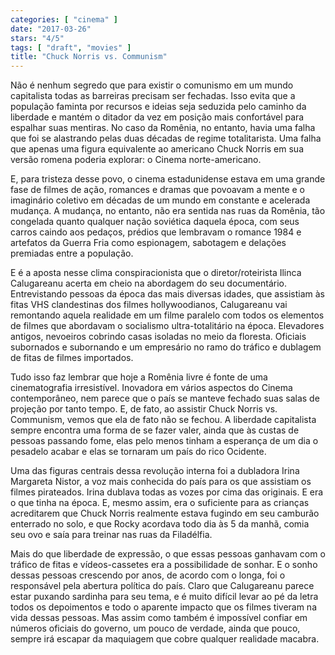 ```yaml
---
categories: [ "cinema" ]
date: "2017-03-26"
stars: "4/5"
tags: [ "draft", "movies" ]
title: "Chuck Norris vs. Communism"
---
```

Não é nenhum segredo que para existir o comunismo em um mundo
capitalista todas as barreiras precisam ser fechadas. Isso evita que a
população faminta por recursos e ideias seja seduzida pelo caminho da
liberdade e mantém o ditador da vez em posição mais confortável para
espalhar suas mentiras. No caso da Romênia, no entanto, havia uma falha
que foi se alastrando pelas duas décadas de regime totalitarista. Uma
falha que apenas uma figura equivalente ao americano Chuck Norris em
sua versão romena poderia explorar: o Cinema norte-americano.

E, para tristeza desse povo, o cinema estadunidense estava em uma grande
fase de filmes de ação, romances e dramas que povoavam a mente e o
imaginário coletivo em décadas de um mundo em constante e acelerada
mudança. A mudança, no entanto, não era sentida nas ruas da Romênia,
tão congelada quanto qualquer nação soviética daquela época,
com seus carros caindo aos pedaços, prédios que lembravam o romance
1984 e artefatos da Guerra Fria como espionagem, sabotagem e delações
premiadas entre a população.

E é a aposta nesse clima conspiracionista que o diretor/roteirista
Ilinca Calugareanu acerta em cheio na abordagem do seu
documentário. Entrevistando pessoas da época das mais diversas idades,
que assistiam às fitas VHS clandestinas dos filmes hollywoodianos,
Calugareanu vai remontando aquela realidade em um filme paralelo com todos
os elementos de filmes que abordavam o socialismo ultra-totalitário na
época. Elevadores antigos, nevoeiros cobrindo casas isoladas no meio
da floresta. Oficiais subornados e subornando e um empresário no ramo
do tráfico e dublagem de fitas de filmes importados.

Tudo isso faz lembrar que hoje a Romênia livre é fonte de uma
cinematografia irresistível. Inovadora em vários aspectos do Cinema
contemporâneo, nem parece que o país se manteve fechado suas salas
de projeção por tanto tempo. E, de fato, ao assistir Chuck Norris
vs. Communism, vemos que ela de fato não se fechou. A liberdade
capitalista sempre encontra uma forma de se fazer valer, ainda que às
custas de pessoas passando fome, elas pelo menos tinham a esperança de
um dia o pesadelo acabar e elas se tornaram um país do rico Ocidente.

Uma das figuras centrais dessa revolução interna foi a dubladora Irina
Margareta Nistor, a voz mais conhecida do país para os que assistiam os
filmes pirateados. Irina dublava todas as vozes por cima das originais. E
era o que tinha na época. E, mesmo assim, era o suficiente para as
crianças acreditarem que Chuck Norris realmente estava fugindo em seu
camburão enterrado no solo, e que Rocky acordava todo dia às 5 da
manhã, comia seu ovo e saía para treinar nas ruas da Filadélfia.

Mais do que liberdade de expressão, o que essas pessoas ganhavam com o
tráfico de fitas e vídeos-cassetes era a possibilidade de sonhar. E
o sonho dessas pessoas crescendo por anos, de acordo com o longa, foi
o responsável pela abertura política do país. Claro que Calugareanu
parece estar puxando sardinha para seu tema, e é muito difícil levar ao
pé da letra todos os depoimentos e todo o aparente impacto que os filmes
tiveram na vida dessas pessoas. Mas assim como também é impossível
confiar em números oficiais do governo, um pouco de verdade, ainda que
pouco, sempre irá escapar da maquiagem que cobre qualquer realidade
macabra.
